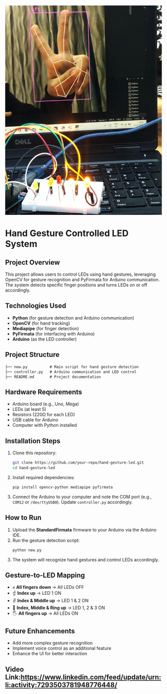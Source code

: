 ![Alt Text](https://github.com/meghawadhwani20/Hand-Gesture-LEDs-using-Arduino/blob/main/img1.jpg)

# Hand Gesture Controlled LED System

##  Project Overview
This project allows users to control LEDs using hand gestures, leveraging OpenCV for gesture recognition and PyFirmata for Arduino communication. The system detects specific finger positions and turns LEDs on or off accordingly.

##  Technologies Used
- **Python** (for gesture detection and Arduino communication)
- **OpenCV** (for hand tracking)
- **Mediapipe** (for finger detection)
- **PyFirmata** (for interfacing with Arduino)
- **Arduino** (as the LED controller)

##  Project Structure
```
├── new.py          # Main script for hand gesture detection
├── controller.py   # Arduino communication and LED control
├── README.md       # Project documentation
```

##  Hardware Requirements
- Arduino board (e.g., Uno, Mega)
- LEDs (at least 5)
- Resistors (220Ω for each LED)
- USB cable for Arduino
- Computer with Python installed

##  Installation Steps
1. Clone this repository:
   ```bash
   git clone https://github.com/your-repo/hand-gesture-led.git
   cd hand-gesture-led
   ```
2. Install required dependencies:
   ```bash
   pip install opencv-python mediapipe pyfirmata
   ```
3. Connect the Arduino to your computer and note the COM port (e.g., `COM12` or `/dev/ttyUSB0`). Update `controller.py` accordingly.

##  How to Run
1. Upload the **StandardFirmata** firmware to your Arduino via the Arduino IDE.
2. Run the gesture detection script:
   ```bash
   python new.py
   ```
3. The system will recognize hand gestures and control LEDs accordingly.

##  Gesture-to-LED Mapping
- ✊ **All fingers down** → All LEDs OFF
- ☝ **Index up** → LED 1 ON
- ✌ **Index & Middle up** → LED 1 & 2 ON
- 🤟 **Index, Middle & Ring up** → LED 1, 2 & 3 ON
- 🖐 **All fingers up** → All LEDs ON

##  Future Enhancements
- Add more complex gesture recognition
- Implement voice control as an additional feature
- Enhance the UI for better interaction

## Video Link:https://www.linkedin.com/feed/update/urn:li:activity:7293503781948776448/




